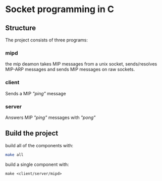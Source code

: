 # Socket programming in C

## Structure

The project consists of three programs:

### mipd

the mip deamon takes MIP messages from a unix socket, sends/resolves MIP-ARP messages and sends MIP messages on raw sockets.

### client

Sends a MIP *"ping"* message

### server

Answers MIP *"ping"* messages with *"pong"*

## Build the project

build all of the components with:

~~~bash
make all
~~~

build a single component with:

~~~
make <client/server/mipd>
~~~
